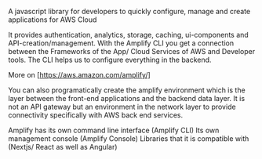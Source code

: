 A javascript library for developers to quickly configure, manage and create applications for AWS Cloud

It provides authentication, analytics, storage, caching, ui-components and API-creation/management. With the Amplify CLI you get a connection between the Frameworks of the App/ Cloud Services of AWS and Developer tools. The CLI helps us to configure everything in the backend.

More on [https://aws.amazon.com/amplify/]

You can also programatically create the amplify environment which is the layer between the front-end applications and the backend data layer. It is not an API gateway but an environment in the network layer to provide connectivity specifically with AWS back end services.

Amplify has its own command line interface (Amplify CLI)
Its own management console (Amplify Console)
Libraries that it is compatible with (Nextjs/ React as well as Angular)
